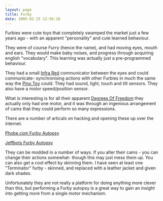 ```yaml
---
layout: page
title: Furby
date: 2005-02-25 12:56:18
---
```

Furbies were cute toys that completely swamped the market just a few years ago - with an apparent "personality" and cute learned behaviour.

They were of course Furry (hence the name), and had moving eyes, mouth and ears. They would make baby noises, and progress through acquiring english "vocabulary". This learning was actually just a pre-programmed behaviour.

They had a small <a class="wiki" href="/wiki/infra_red.html" title="A type of EM radiation commonly used for digital communications">Infra Red</a> communicator between the eyes and could communicate- synchronising actions with other Furbies in much the same way the <a class="wiki" href="/wiki/pino_toy.html" title="The Pino Toy robot is a fairly large toy">Pino Toy</a> could. They had sound, light, touch and tilt sensors. They also have a motor speed/position sensor.

What is interesting is for all their apparent <a class="wiki" href="/wiki/degrees_of_freedom.html" title="A term used for the axes of movement for a robot, or robot limb.">Degrees Of Freedom</a> they actually only had one motor, and it was through an ingenious arrangement of cams that they could perform so many expressions.

There are a number of articals on hacking and opening these up over the internet.

<a class="wiki" href="http://www.phobe.com/furby/">Phobe.com Furby Autopsy</a>

<a class="wiki" href="http://www.jeffbots.com/furby.html">Jeffbots Furby Autopsy</a>

They can be modded in a number of ways. If you alter their cams - you can change their actions somewhat- though this may just mess them up. You can also get a cool effect by skinning them. I have seen at least one "Terminator" furby - skinned, and replaced with a leather jacket and given dark shades.

Unfortunately they are not really a platform for doing anything more clever than this, but performing a Furby autopsy is a great way to gain an insight into getting more from a single motor mechanism.
